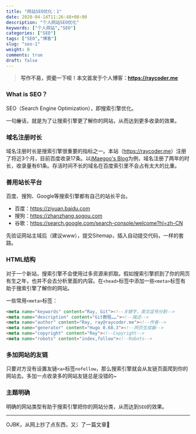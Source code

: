 ```yaml
---
title: "网站SEO优化：1"
date: 2020-04-14T11:26:48+08:00
description: "个人网站SEO优化"
keywords: ["个人网站","SEO"]
categories: ["SEO"]
tags: ["SEO","博客"]
slug: "seo-1"
weight: 0
comments: true
draft: false
---
```


> **写作不易，资瓷一下呗！本文首发于个人博客：<https://raycoder.me>**

### What is SEO？

SEO（Search Engine Optimization），即搜索引擎优化。

一句~~废~~话，就是为了让搜索引擎更了解你的网站，从而达到更多收录的效果。

### 域名注册时长

域名注册时长是搜索引擎很重要的指标之一。本站（<https://raycoder.me>）注册了将近3个月，目前百度收录17条。以[iMaegoo's Blog](https://imaegoo.com)为例，域名注册了两年的时长，收录量有61条。存活时间不长的域名在百度索引里不会占有太大的比重。

### 善用站长平台

百度、搜狗、Google等搜索引擎都有自己的站长平台。

- 百度：<https://ziyuan.baidu.com>
- 搜狗：<https://zhanzhang.sogou.com>
- 谷歌：<https://search.google.com/search-console/welcome?hl=zh-CN>

先验证网站主域后（建议www），提交Sitemap，插入自动提交代码，一样的套路。

### HTML结构

对于一个新站，搜索引擎不会使用过多资源来抓取。假如搜索引擎抓到了你的网页<heimu>有生之年</heimu>，也并不会去分析里面的内容。在`<head>`标签中添加一些`<meta>`标签有助于搜索引擎了解你的网站。

一些常用`<meta>`标签：

```html
<meta name="keywords" content="Ray, Git"><!--关键字，英文逗号分割-->
<meta name="description" content="Git教程……"><!--描述-->
<meta name="author" content="Ray, ray@raycoder.me"><!--作者-->
<meta name="generator" content="Hugo 0.68.3"><!--网页生成器-->
<meta name="copyright" content="Ray"><!--Copyright-->
<meta name="robots" content="index,follow"><!--Robots-->
```

### 多加网站的友链

只要对方没有设置友链`<a>`标签`nofollow`，那么搜索引擎就会从友链页面爬到你的网站去。多加一点收录多的网站友链总是没错的~

### 主题明确

明确的网站类型有助于搜索引擎把你的网站分类，从而达到`SEO`的效果。

---

OJBK，从网上抄了点东西，又氵了一篇文章:turtle:

